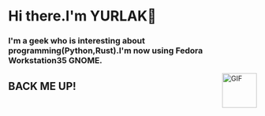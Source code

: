 # Hi there.I'm YURLAK👋

### I'm a geek who is interesting about programming(Python,Rust).I'm now using Fedora Workstation35 GNOME.

<img align="right" alt="GIF" height="70px" src="https://media.giphy.com/media/du3J3cXyzhj75IOgvA/giphy.gif" />

## BACK ME UP!
